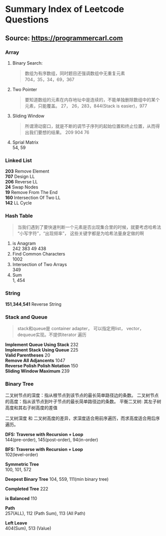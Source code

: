 # Summary Index of Leetcode Questions
## Source: https://programmercarl.com

### Array
1. Binary Search:
   > 数组为有序数组，同时题目还强调数组中无重复元素   
      704，35，34，69，367
2. Two Pointer
   > 要知道数组的元素在内存地址中是连续的，不能单独删除数组中的某个元素，只能覆盖。
   27， 26，283，844(Stack is easier)，977
3. Sliding Window
   > 所谓滑动窗口，就是不断的调节子序列的起始位置和终止位置，从而得出我们要想的结果。
   209 904 76
4. Sprial Matrix  
   54, 59

### Linked List
**203** Remove Element  
**707** Design LL  
**206** Reverse LL  
**24** Swap Nodes  
**19** Remove From The End  
**160** Intersection Of Two LL  
**142** LL Cycle  

### Hash Table
>  当我们遇到了要快速判断一个元素是否出现集合里的时候，就要考虑哈希法
> “小写字符”，“出现频率”， 这些关键字都是为哈希法量身定做的啊
1. is Anagram  
   242 383 49 438  
2. Find Common Characters   
   1002
3. Intersection of Two Arrays   
   349  
4. Sum  
   1, 454

### String  
**151**,**344**,**541** Reverse String  

### Stack and Queue
> stack和queue是 container adapter， 可以指定用list， vector， dequeue实现。不提供iterator 遍历  

**Implement Queue Using Stack** 232    
**Implement Stack Using Queue** 225    
**Valid Parentheses** 20    
**Remove All Adjancents** 1047    
**Reverse Polish Polish Notation** 150    
**Sliding Window Maximum** 239  

### Binary Tree
二叉树节点的深度：指从根节点到该节点的最长简单路径边的条数。
二叉树节点的高度：指从该节点到叶子节点的最长简单路径边的条数。
平衡二叉树: 其左子树高度和其右子树高度的差值

二叉树深度 和 二叉树高度的差异，求深度适合用前序遍历，而求高度适合用后序遍历。

**DFS: Traverse with Recursion + Loop**   
144(pre-order), 145(post-order), 94(in-order)    

**BFS: Traverse with Recursion + Loop**  
102(level-order)  

**Symmetric Tree**  
100, 101, 572  

**Deepest Binary Tree**
104, 559, 111(min binary tree)

**Completed Tree** 222    

**is Balanced** 110   

**Path**  
257(ALL), 112 (Path Sum), 113 (All Path)

**Left Leave**  
404(Sum), 513 (Value)











